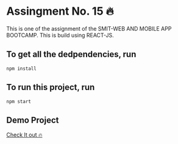 <h1>Assingment No. 15 🔥</h1>

This is one of the assignment of the SMIT-WEB AND MOBILE APP BOOTCAMP. This is build using REACT-JS.

## To get all the dedpendencies, run
    npm install

## To run this project, run
    npm start

## Demo Project

[Check It out 🔥](https://MSTodoCloneByAnas.surge.sh)